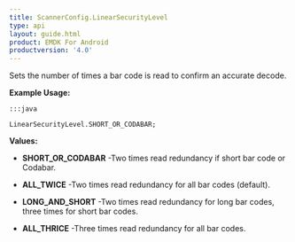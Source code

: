 ```yaml
---
title: ScannerConfig.LinearSecurityLevel
type: api
layout: guide.html
product: EMDK For Android
productversion: '4.0'
---
```



Sets the number of times a bar code is read to confirm an accurate
 decode.
 
 

**Example Usage:**
	
	:::java
	
	LinearSecurityLevel.SHORT_OR_CODABAR;
	


**Values:**

* **SHORT_OR_CODABAR** -Two times read redundancy if short bar code or Codabar.

* **ALL_TWICE** -Two times read redundancy for all bar codes (default).

* **LONG_AND_SHORT** -Two times read redundancy for long bar codes, three times for short
 bar codes.

* **ALL_THRICE** -Three times read redundancy for all bar codes.









